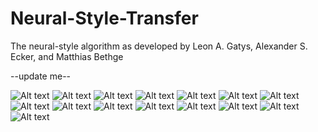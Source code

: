 # Neural-Style-Transfer
The neural-style algorithm as developed by Leon A. Gatys, Alexander S. Ecker, and Matthias Bethge

--update me--

![Alt text](/Images/content_1.jpg?raw=true "Content Image 1")
![Alt text](/Images/style_1.jpg?raw=true "Style Image 1")
![Alt text](/Images/output_1.jpg?raw=true "Output Image 1")
![Alt text](/Images/content_5.jpg?raw=true "Content Image 5")
![Alt text](/Images/style_5.jpg?raw=true "Style Image 5")
![Alt text](/Images/output_5.jpg?raw=true "Output Image 5")
![Alt text](/Images/content_2.jpg?raw=true "Content Image 2")
![Alt text](/Images/style_2.jpg?raw=true "Style Image 2")
![Alt text](/Images/output_2.jpg?raw=true "Output Image 2")
![Alt text](/Images/content_4.jpg?raw=true "Content Image 4")
![Alt text](/Images/style_4.jpg?raw=true "Style Image 4")
![Alt text](/Images/output_4.jpg?raw=true "Output Image 4")
![Alt text](/Images/content_3.jpg?raw=true "Content Image 3")
![Alt text](/Images/style_3.jpg?raw=true "Style Image 3")
![Alt text](/Images/output_3.jpg?raw=true "Output Image 3")
